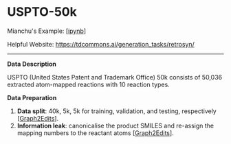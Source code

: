 # USPTO-50k 

Mianchu's Example: [[ipynb](../Code/Examples/USPTO_50k_example.ipynb)]

Helpful Website: https://tdcommons.ai/generation_tasks/retrosyn/

---

**Data Description**

USPTO (United States Patent and Trademark Office) 50k consists of 50,036 extracted atom-mapped reactions with 10 reaction types.

**Data Preparation**

1. **Data split**: 40k, 5k, 5k for training, validation, and testing, respectively [[Graph2Edits](../Literature/Graph2Edits.markdown)].
2. **Information leak**: canonicalise the product SMILES and re-assign the mapping numbers to the reactant atoms [[Graph2Edits](../Literature/Graph2Edits.markdown)].